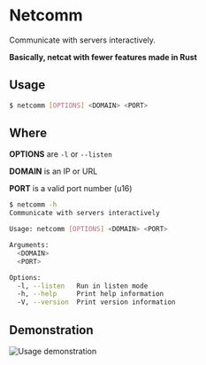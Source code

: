 # Netcomm

Communicate with servers interactively.



**Basically, netcat with fewer features made in Rust**



## Usage

```bash
$ netcomm [OPTIONS] <DOMAIN> <PORT>
```

## Where

**OPTIONS** are `-l` or `--listen`

**DOMAIN** is an IP or URL 

**PORT** is a valid port number (u16)



```bash
$ netcomm -h
Communicate with servers interactively

Usage: netcomm [OPTIONS] <DOMAIN> <PORT>

Arguments:
  <DOMAIN>
  <PORT>

Options:
  -l, --listen   Run in listen mode
  -h, --help     Print help information
  -V, --version  Print version information
```

## Demonstration

![Usage demonstration](/Users/phantomphreak/Documents/Projects/Code/rust/netcomm/social/showcase.gif)
